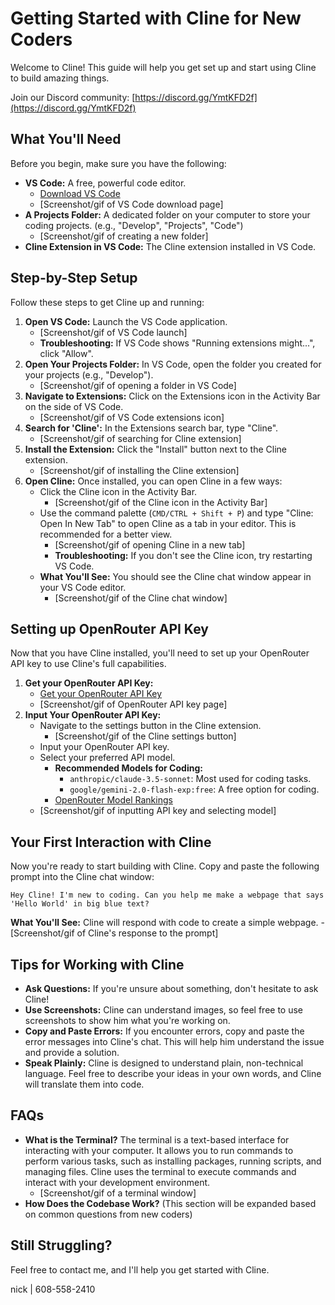 # Getting Started with Cline for New Coders

Welcome to Cline! This guide will help you get set up and start using Cline to build amazing things.

Join our Discord community: [https://discord.gg/YmtKFD2f](https://discord.gg/YmtKFD2f)

## What You'll Need

Before you begin, make sure you have the following:

-   **VS Code:** A free, powerful code editor.
    -   [Download VS Code](https://code.visualstudio.com/)
    -   [Screenshot/gif of VS Code download page]
-   **A Projects Folder:** A dedicated folder on your computer to store your coding projects. (e.g., "Develop", "Projects", "Code")
    -   [Screenshot/gif of creating a new folder]
-   **Cline Extension in VS Code:** The Cline extension installed in VS Code.

## Step-by-Step Setup

Follow these steps to get Cline up and running:

1.  **Open VS Code:** Launch the VS Code application.
    -   [Screenshot/gif of VS Code launch]
    -   **Troubleshooting:** If VS Code shows "Running extensions might...", click "Allow".
2.  **Open Your Projects Folder:** In VS Code, open the folder you created for your projects (e.g., "Develop").
    -   [Screenshot/gif of opening a folder in VS Code]
3.  **Navigate to Extensions:** Click on the Extensions icon in the Activity Bar on the side of VS Code.
    -   [Screenshot/gif of VS Code extensions icon]
4.  **Search for 'Cline':** In the Extensions search bar, type "Cline".
    -   [Screenshot/gif of searching for Cline extension]
5.  **Install the Extension:** Click the "Install" button next to the Cline extension.
    -   [Screenshot/gif of installing the Cline extension]
6.  **Open Cline:** Once installed, you can open Cline in a few ways:
    -   Click the Cline icon in the Activity Bar.
        -   [Screenshot/gif of the Cline icon in the Activity Bar]
    -   Use the command palette (`CMD/CTRL + Shift + P`) and type "Cline: Open In New Tab" to open Cline as a tab in your editor. This is recommended for a better view.
        -   [Screenshot/gif of opening Cline in a new tab]
        -   **Troubleshooting:** If you don't see the Cline icon, try restarting VS Code.
    -   **What You'll See:** You should see the Cline chat window appear in your VS Code editor.
        -   [Screenshot/gif of the Cline chat window]

## Setting up OpenRouter API Key

Now that you have Cline installed, you'll need to set up your OpenRouter API key to use Cline's full capabilities.

1.  **Get your OpenRouter API Key:**
    -   [Get your OpenRouter API Key](https://openrouter.ai/)
    -   [Screenshot/gif of OpenRouter API key page]
2.  **Input Your OpenRouter API Key:**
    -   Navigate to the settings button in the Cline extension.
        -   [Screenshot/gif of the Cline settings button]
    -   Input your OpenRouter API key.
    -   Select your preferred API model.
        -   **Recommended Models for Coding:**
            -   `anthropic/claude-3.5-sonnet`: Most used for coding tasks.
            -   `google/gemini-2.0-flash-exp:free`: A free option for coding.
        -   [OpenRouter Model Rankings](https://openrouter.ai/rankings/programming)
    -   [Screenshot/gif of inputting API key and selecting model]

## Your First Interaction with Cline

Now you're ready to start building with Cline. Copy and paste the following prompt into the Cline chat window:

`Hey Cline! I'm new to coding. Can you help me make a webpage that says 'Hello World' in big blue text?`

**What You'll See:** Cline will respond with code to create a simple webpage.
    -   [Screenshot/gif of Cline's response to the prompt]

## Tips for Working with Cline

-   **Ask Questions:** If you're unsure about something, don't hesitate to ask Cline!
-   **Use Screenshots:** Cline can understand images, so feel free to use screenshots to show him what you're working on.
-   **Copy and Paste Errors:** If you encounter errors, copy and paste the error messages into Cline's chat. This will help him understand the issue and provide a solution.
-   **Speak Plainly:** Cline is designed to understand plain, non-technical language. Feel free to describe your ideas in your own words, and Cline will translate them into code.

## FAQs

-   **What is the Terminal?** The terminal is a text-based interface for interacting with your computer. It allows you to run commands to perform various tasks, such as installing packages, running scripts, and managing files. Cline uses the terminal to execute commands and interact with your development environment.
    -   [Screenshot/gif of a terminal window]
-   **How Does the Codebase Work?** (This section will be expanded based on common questions from new coders)

## Still Struggling?

Feel free to contact me, and I'll help you get started with Cline.

nick | 608-558-2410
